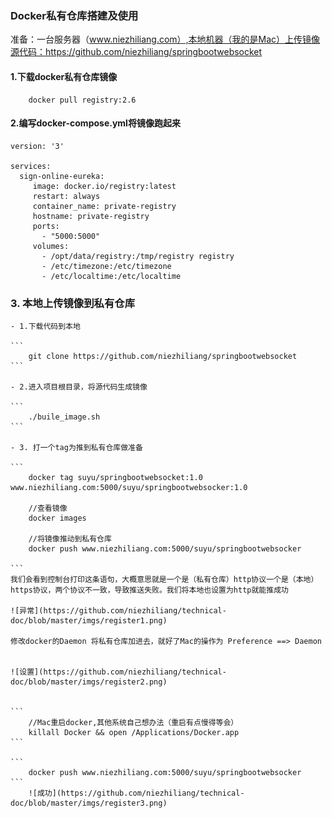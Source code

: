 ### Docker私有仓库搭建及使用

准备：一台服务器（www.niezhiliang.com）,本地机器（我的是Mac）上传镜像源代码：https://github.com/niezhiliang/springbootwebsocket

#### 1.下载docker私有仓库镜像

```
	docker pull registry:2.6
```

#### 2.编写docker-compose.yml将镜像跑起来

```
version: '3'

services:
  sign-online-eureka:
     image: docker.io/registry:latest
     restart: always
     container_name: private-registry
     hostname: private-registry
     ports:
       - "5000:5000"
     volumes:
       - /opt/data/registry:/tmp/registry registry
       - /etc/timezone:/etc/timezone
       - /etc/localtime:/etc/localtime
```

### 3. 本地上传镜像到私有仓库

	- 1.下载代码到本地

	```
		git clone https://github.com/niezhiliang/springbootwebsocket
	```

	- 2.进入项目根目录，将源代码生成镜像

	```
		./buile_image.sh
	```

	- 3. 打一个tag为推到私有仓库做准备

	```
		docker tag suyu/springbootwebsocket:1.0 www.niezhiliang.com:5000/suyu/springbootwebsocker:1.0

		//查看镜像
		docker images 

		//将镜像推动到私有仓库
		docker push www.niezhiliang.com:5000/suyu/springbootwebsocker

	```
	我们会看到控制台打印这条语句，大概意思就是一个是（私有仓库）http协议一个是（本地）https协议，两个协议不一致，导致推送失败。我们将本地也设置为http就能推成功

	![异常](https://github.com/niezhiliang/technical-doc/blob/master/imgs/register1.png)

	修改docker的Daemon 将私有仓库加进去，就好了Mac的操作为 Preference ==> Daemon


	![设置](https://github.com/niezhiliang/technical-doc/blob/master/imgs/register2.png)


	```
		//Mac重启docker,其他系统自己想办法（重启有点慢得等会）
		killall Docker && open /Applications/Docker.app
	```

	```
		docker push www.niezhiliang.com:5000/suyu/springbootwebsocker
	```
		![成功](https://github.com/niezhiliang/technical-doc/blob/master/imgs/register3.png)




